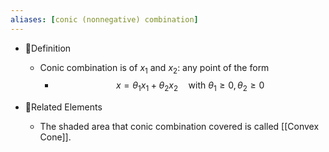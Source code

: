 ```yaml
---
aliases: [conic (nonnegative) combination]
---
```


- 📝Definition
    - Conic combination is of $x_1$ and $x_2$: any point of the form
        - $$
          x=\theta_1x_1+\theta_2x_2\quad\text{with }\theta_1\geq0,\theta_2\geq0
          $$
        
- 🧬Related Elements
    - The shaded area that conic combination covered is called [[Convex Cone]].
    